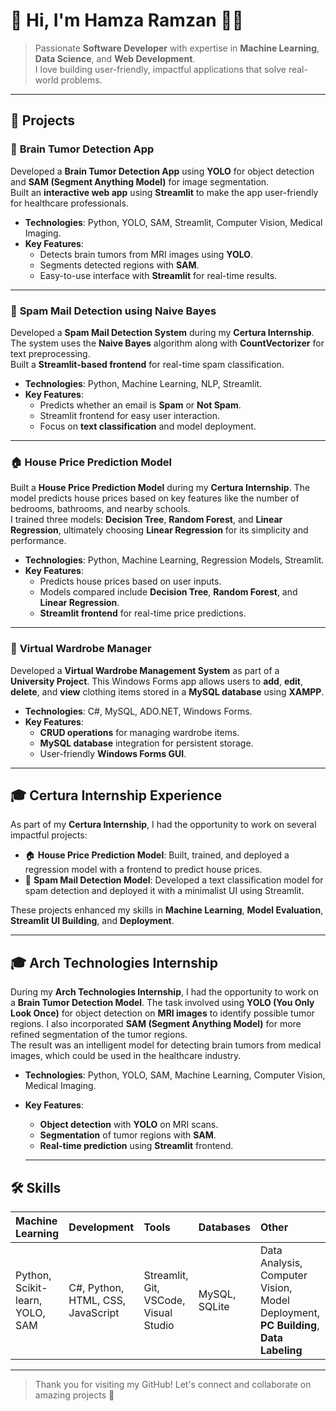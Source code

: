 # 👋 Hi, I'm Hamza Ramzan 👩‍💻

> Passionate **Software Developer** with expertise in **Machine Learning**, **Data Science**, and **Web Development**.  
> I love building user-friendly, impactful applications that solve real-world problems.

---

## 🚀 Projects

### 🧠 **Brain Tumor Detection App**
Developed a **Brain Tumor Detection App** using **YOLO** for object detection and **SAM (Segment Anything Model)** for image segmentation.  
Built an **interactive web app** using **Streamlit** to make the app user-friendly for healthcare professionals.

- **Technologies**: Python, YOLO, SAM, Streamlit, Computer Vision, Medical Imaging.
- **Key Features**:
  - Detects brain tumors from MRI images using **YOLO**.
  - Segments detected regions with **SAM**.
  - Easy-to-use interface with **Streamlit** for real-time results.

---

### 📨 **Spam Mail Detection using Naive Bayes**
Developed a **Spam Mail Detection System** during my **Certura Internship**. The system uses the **Naive Bayes** algorithm along with **CountVectorizer** for text preprocessing.  
Built a **Streamlit-based frontend** for real-time spam classification.

- **Technologies**: Python, Machine Learning, NLP, Streamlit.
- **Key Features**:
  - Predicts whether an email is **Spam** or **Not Spam**.
  - Streamlit frontend for easy user interaction.
  - Focus on **text classification** and model deployment.

---

### 🏠 **House Price Prediction Model**
Built a **House Price Prediction Model** during my **Certura Internship**. The model predicts house prices based on key features like the number of bedrooms, bathrooms, and nearby schools.  
I trained three models: **Decision Tree**, **Random Forest**, and **Linear Regression**, ultimately choosing **Linear Regression** for its simplicity and performance.

- **Technologies**: Python, Machine Learning, Regression Models, Streamlit.
- **Key Features**:
  - Predicts house prices based on user inputs.
  - Models compared include **Decision Tree**, **Random Forest**, and **Linear Regression**.
  - **Streamlit frontend** for real-time price predictions.

---

### 👗 **Virtual Wardrobe Manager**  
Developed a **Virtual Wardrobe Management System** as part of a **University Project**. This Windows Forms app allows users to **add**, **edit**, **delete**, and **view** clothing items stored in a **MySQL database** using **XAMPP**.

- **Technologies**: C#, MySQL, ADO.NET, Windows Forms.
- **Key Features**:
  - **CRUD operations** for managing wardrobe items.
  - **MySQL database** integration for persistent storage.
  - User-friendly **Windows Forms GUI**.

---

## 🎓 **Certura Internship Experience**

As part of my **Certura Internship**, I had the opportunity to work on several impactful projects:

- 🏠 **House Price Prediction Model**: Built, trained, and deployed a regression model with a frontend to predict house prices.
- 📧 **Spam Mail Detection Model**: Developed a text classification model for spam detection and deployed it with a minimalist UI using Streamlit.

These projects enhanced my skills in **Machine Learning**, **Model Evaluation**, **Streamlit UI Building**, and **Deployment**.

---

## 🎓 **Arch Technologies Internship**

During my **Arch Technologies Internship**, I had the opportunity to work on a **Brain Tumor Detection Model**. The task involved using **YOLO (You Only Look Once)** for object detection on **MRI images** to identify possible tumor regions. I also incorporated **SAM (Segment Anything Model)** for more refined segmentation of the tumor regions.  
The result was an intelligent model for detecting brain tumors from medical images, which could be used in the healthcare industry.

- **Technologies**: Python, YOLO, SAM, Machine Learning, Computer Vision, Medical Imaging.
- **Key Features**:
  - **Object detection** with **YOLO** on MRI scans.
  - **Segmentation** of tumor regions with **SAM**.
  - **Real-time prediction** using **Streamlit** frontend.

  ---

## 🛠️ **Skills**

| **Machine Learning**  | **Development**  | **Tools**           | **Databases**       | **Other**                |
|:----------------------|:-----------------|:--------------------|:--------------------|:-------------------------|
| Python, Scikit-learn, YOLO, SAM | C#, Python, HTML, CSS, JavaScript | Streamlit, Git, VSCode, Visual Studio | MySQL, SQLite | Data Analysis, Computer Vision, Model Deployment, **PC Building**, **Data Labeling** |

---


> Thank you for visiting my GitHub! Let's connect and collaborate on amazing projects 🚀
